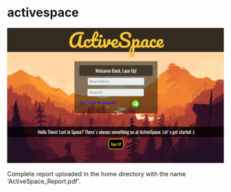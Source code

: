 # activespace
![Alt text](/assets/images/screenshot-localhost-8080-2017-04-21-02-11-55.png?raw=true "Landing")

Complete report uploaded in the home directory with the name 'ActiveSpace_Report.pdf'.
